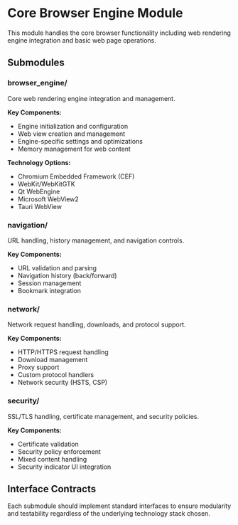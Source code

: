 # Core Browser Engine Module

This module handles the core browser functionality including web rendering engine integration and basic web page operations.

## Submodules

### browser_engine/
Core web rendering engine integration and management.

**Key Components:**
- Engine initialization and configuration
- Web view creation and management
- Engine-specific settings and optimizations
- Memory management for web content

**Technology Options:**
- Chromium Embedded Framework (CEF)
- WebKit/WebKitGTK
- Qt WebEngine
- Microsoft WebView2
- Tauri WebView

### navigation/
URL handling, history management, and navigation controls.

**Key Components:**
- URL validation and parsing
- Navigation history (back/forward)
- Session management
- Bookmark integration

### network/
Network request handling, downloads, and protocol support.

**Key Components:**
- HTTP/HTTPS request handling
- Download management
- Proxy support
- Custom protocol handlers
- Network security (HSTS, CSP)

### security/
SSL/TLS handling, certificate management, and security policies.

**Key Components:**
- Certificate validation
- Security policy enforcement
- Mixed content handling
- Security indicator UI integration

## Interface Contracts

Each submodule should implement standard interfaces to ensure modularity and testability regardless of the underlying technology stack chosen.
